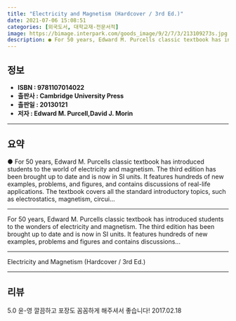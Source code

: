 ```yaml
---
title: "Electricity and Magnetism (Hardcover / 3rd Ed.)"
date: 2021-07-06 15:08:51
categories: [외국도서, 대학교재-전문서적]
image: https://bimage.interpark.com/goods_image/9/2/7/3/213109273s.jpg
description: ● For 50 years, Edward M. Purcells classic textbook has introduced students to the world of electricity and magnetism. The third edition has been brought up to
---
```


## **정보**

- **ISBN : 9781107014022**
- **출판사 : Cambridge University Press**
- **출판일 : 20130121**
- **저자 : Edward M. Purcell,David J. Morin**

------



## **요약**

●  For 50 years, Edward M. Purcells classic textbook has introduced students to the world of electricity and magnetism. The third edition has been brought up to date and is now in SI units. It features hundreds of new examples, problems, and figures, and contains discussions of real-life applications. The textbook covers all the standard introductory topics, such as electrostatics, magnetism, circui...

------

For 50 years, Edward M. Purcells classic textbook has introduced students to the wonders of electricity and magnetism. The third edition has been brought up to date and is now in SI units. It features hundreds of new examples, problems and figures and contains discussions... 

------


Electricity and Magnetism (Hardcover / 3rd Ed.) 

------


## **리뷰** 

5.0 윤-영 깔끔하고 포장도 꼼꼼하게 해주셔서 좋습니다! 2017.02.18 <br/>